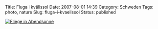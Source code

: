 Title: Fluga i kvällssol 
Date: 2007-08-01 14:39
Category: Schweden
Tags: photo, nature
Slug: fluga-i-kvaellssol
Status: published

[![Fliege in
Abendsonne](/pic/flugaikvallssol_s.jpg "Fliege in Abendsonne")](/pic/flugaikvallssol_l.jpg)

